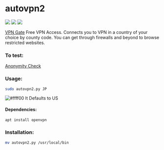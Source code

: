 # autovpn2
![](https://img.shields.io/badge/autovpn2-python_2.7-blue.svg?style=flat-square) ![](https://img.shields.io/badge/dependencies-openvpn-orange.svg?style=flat-square) ![](https://img.shields.io/badge/GPL-v2-blue.svg?style=flat-square)

[VPN Gate](https://www.vpngate.net/en/) Free VPN Access. Connects you to VPN in a country of your choice by county code. You can get through firewalls and beyond to browse restricted websites. 

### To test:
[Anonymity Check](http://proxydb.net/anon)

### Usage: 
```bash
sudo autovpn2.py JP
```
![#ffff00](https://placehold.it/15/ffff00/000000?text=+) It Defaults to US

#### Dependencies:
```bash
apt install openvpn
```
### Installation:
```bash
mv autovpn2.py /usr/local/bin
```
